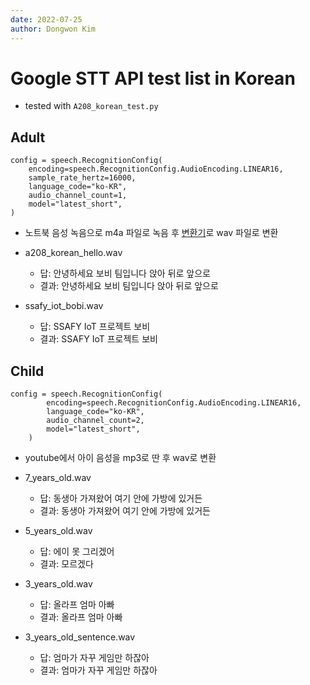 ```yaml
---
date: 2022-07-25
author: Dongwon Kim
---
```

# Google STT API test list in Korean
- tested with `A208_korean_test.py`
## Adult
```
config = speech.RecognitionConfig(
    encoding=speech.RecognitionConfig.AudioEncoding.LINEAR16,
    sample_rate_hertz=16000,
    language_code="ko-KR",
    audio_channel_count=1,
    model="latest_short",
)
```
- 노트북 음성 녹음으로 m4a 파일로 녹음 후 [변환기](https://convertio.co/kr/)로 wav 파일로 변환  

- a208_korean_hello.wav
    - 답: 안녕하세요 보비 팀입니다 앉아 뒤로 앞으로
    - 결과: 안녕하세요 보비 팀입니다 앉아 뒤로 앞으로
- ssafy_iot_bobi.wav
    - 답: SSAFY IoT 프로젝트 보비
    - 결과: SSAFY IoT 프로젝트 보비
## Child
```
config = speech.RecognitionConfig(
        encoding=speech.RecognitionConfig.AudioEncoding.LINEAR16,
        language_code="ko-KR",
        audio_channel_count=2,
        model="latest_short",
    )
```
- youtube에서 아이 음성을 mp3로 딴 후 wav로 변환  

- 7_years_old.wav
    - 답: 동생아 가져왔어 여기 안에 가방에 있거든
    - 결과: 동생아 가져왔어 여기 안에 가방에 있거든
- 5_years_old.wav
    - 답: 에이 못 그리겠어
    - 결과: 모르겠다
- 3_years_old.wav
    - 답: 올라프 엄마 아빠
    - 결과: 올라프 엄마 아빠
- 3_years_old_sentence.wav
    - 답: 엄마가 자꾸 게임만 하잖아
    - 결과: 엄마가 자꾸 게임만 하잖아